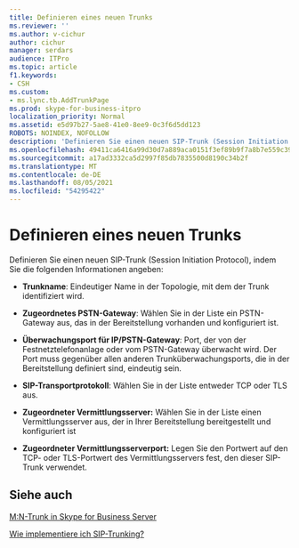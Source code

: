 ```yaml
---
title: Definieren eines neuen Trunks
ms.reviewer: ''
ms.author: v-cichur
author: cichur
manager: serdars
audience: ITPro
ms.topic: article
f1.keywords:
- CSH
ms.custom:
- ms.lync.tb.AddTrunkPage
ms.prod: skype-for-business-itpro
localization_priority: Normal
ms.assetid: e5d97b27-5ae8-41e0-8ee9-0c3f6d5dd123
ROBOTS: NOINDEX, NOFOLLOW
description: 'Definieren Sie einen neuen SIP-Trunk (Session Initiation Protocol), indem Sie die folgenden Informationen angeben:'
ms.openlocfilehash: 49411ca6416a99d30d7a889aca0151f3ef89b9f7a8b7e559c39366c585144378
ms.sourcegitcommit: a17ad3332ca5d2997f85db7835500d8190c34b2f
ms.translationtype: MT
ms.contentlocale: de-DE
ms.lasthandoff: 08/05/2021
ms.locfileid: "54295422"
---
```

# <a name="define-a-new-trunk"></a>Definieren eines neuen Trunks

Definieren Sie einen neuen SIP-Trunk (Session Initiation Protocol), indem Sie die folgenden Informationen angeben:

- **Trunkname**: Eindeutiger Name in der Topologie, mit dem der Trunk identifiziert wird.

- **Zugeordnetes PSTN-Gateway**: Wählen Sie in der Liste ein PSTN-Gateway aus, das in der Bereitstellung vorhanden und konfiguriert ist.

- **Überwachungsport für IP/PSTN-Gateway**: Port, der von der Festnetztelefonanlage oder vom PSTN-Gateway überwacht wird. Der Port muss gegenüber allen anderen Trunküberwachungsports, die in der Bereitstellung definiert sind, eindeutig sein.

- **SIP-Transportprotokoll**: Wählen Sie in der Liste entweder TCP oder TLS aus.

- **Zugeordneter Vermittlungsserver:** Wählen Sie in der Liste einen Vermittlungsserver aus, der in Ihrer Bereitstellung bereitgestellt und konfiguriert ist

- **Zugeordneter Vermittlungsserverport:** Legen Sie den Portwert auf den TCP- oder TLS-Portwert des Vermittlungsservers fest, den dieser SIP-Trunk verwendet.

## <a name="see-also"></a>Siehe auch

[M:N-Trunk in Skype for Business Server](../../../plan-your-deployment/enterprise-voice-solution/m-n-trunk.md)

[Wie implementiere ich SIP-Trunking?](/previous-versions/office/lync-server-2013/lync-server-2013-how-do-i-implement-sip-trunking)